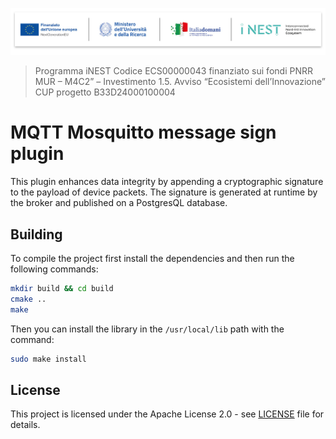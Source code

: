 ![Finanziato dall'Unione europea | Ministero dell'Università e della Ricerca | Italia domani PNRR | iNEST ](assets/HEADER_INEST.png)

>Programma iNEST Codice ECS00000043 finanziato sui fondi PNRR MUR – M4C2” – Investimento 1.5. Avviso “Ecosistemi dell’Innovazione” 
>CUP progetto B33D24000100004

# MQTT Mosquitto message sign plugin

This plugin enhances data integrity by appending a cryptographic signature to the payload of device packets. The signature is generated at runtime by the broker and published on a PostgresQL database.

## Building

To compile the project first install the dependencies and then run the following commands:

```bash
mkdir build && cd build
cmake ..
make
```

Then you can install the library in the `/usr/local/lib` path with the command:

```bash
sudo make install
```

## License

This project is licensed under the Apache License 2.0 - see [LICENSE](LICENSE) file for details.
